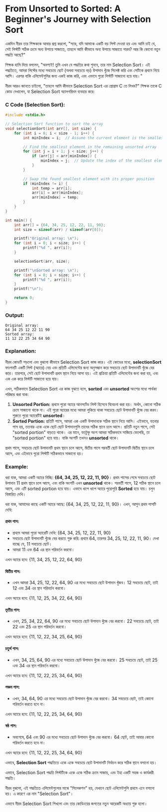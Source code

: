 # From Unsorted to Sorted: A Beginner's Journey with Selection Sort

একদিন নীরব তার শিক্ষককে আবার প্রশ্ন করলো, "স্যার, যদি আমাকে একটি বড় লিস্ট দেওয়া হয় এবং আমি চাই যে, সেই লিস্টটি সঠিক ক্রমে অন্য উপায়ে সাজাতে, তাহলে আমি কীভাবে অন্য উপায়ে সাজাতে পারব? আর কি কোনো নতুন পদ্ধতি আছে?"

শিক্ষক হাসি দিয়ে বললেন, "অবশ্যই! তুমি এখন যে পদ্ধতির কথা শুনবে, তার নাম Selection Sort। এই পদ্ধতিতে, আমরা লিস্টের মধ্যে সবচেয়ে ছোট (অথবা সবচেয়ে বড়) উপাদান খুঁজে সিলেক্ট করি এবং সেটিকে প্রথমে নিয়ে আসি। এরপর বাকি এলিমেন্টগুলির জন্য একই কাজ করি, এবং এভাবে পুরো লিস্টটি সাজানো হয়ে যায়।"

নীরব আরও জানতে চাইলো, "তাহলে আমি কীভাবে Selection Sort এর প্রোগ্রাম C তে লিখব?"
শিক্ষক তাকে C কোড দেখালেন, যা Selection Sort অ্যালগরিদম ব্যবহার করে:

### C Code (Selection Sort):
```cpp
#include <stdio.h>

// Selection Sort function to sort the array
void selectionSort(int arr[], int size) {
    for (int i = 0; i < size - 1; i++) {
        int minIndex = i;  // Assume the current element is the smallest

        // Find the smallest element in the remaining unsorted array
        for (int j = i + 1; j < size; j++) {
            if (arr[j] < arr[minIndex]) {
                minIndex = j;  // Update the index of the smallest element
            }
        }

        // Swap the found smallest element with its proper position
        if (minIndex != i) {
            int temp = arr[i];
            arr[i] = arr[minIndex];
            arr[minIndex] = temp;
        }
    }
}

int main() {
    int arr[] = {64, 34, 25, 12, 22, 11, 90};
    int size = sizeof(arr) / sizeof(arr[0]);

    printf("Original array: \n");
    for (int i = 0; i < size; i++) {
        printf("%d ", arr[i]);
    }

    selectionSort(arr, size);

    printf("\nSorted array: \n");
    for (int i = 0; i < size; i++) {
        printf("%d ", arr[i]);
    }
    printf("\n");

    return 0;
}
```
### Output:
```
Original array: 
64 34 25 12 22 11 90 
Sorted array: 
11 12 22 25 34 64 90
```

### Explanation:
নীরব কোডটি পড়লো এবং বুঝলো কীভাবে Selection Sort কাজ করে। এই কোডের মধ্যে, **selectionSort** ফাংশনটি একটি লিস্ট (অ্যারে) নেয় এবং প্রতিটি এলিমেন্টের জন্য অনুসন্ধান করে সবচেয়ে ছোট উপাদানটি খুঁজে বের করে। তারপরে, সেই ছোট উপাদানটি প্রথম স্থানে নিয়ে আসা হয়। এই প্রক্রিয়া প্রতিটি এলিমেন্টের জন্য করা হয়, এবং এক এক করে লিস্টটি সাজানো হয়ে যায়।

এখন, সঠিকভাবে Selection Sort এর কাজ বুঝতে হলে, **sorted** এবং **unsorted** অংশের মধ্যে পার্থক্য পরিষ্কার করা যাক:
1. **Unsorted Portion:** প্রথমে পুরো অ্যারে আনসর্টেড লিস্ট হিসেবে বিবেচনা করা হয়। অর্থাৎ, কোনো সঠিক ক্রমে সাজানো থাকে না। এই পুরো অ্যারের মধ্যে আমরা লুকিয়ে থাকা সবচেয়ে ছোট উপাদানটি খুঁজে বের করব। শুরুতে পুরো অ্যারেটিই **unsorted**।
2. **Sorted Portion:** প্রতিটি পাসে, আমরা এক একটি উপাদানকে সঠিক স্থানে নিয়ে আসি। এইভাবে, যতবার পাস হয়, ততবার একে একে ছোট ছোট উপাদানগুলি তাদের সঠিক স্থানে চলে আসে। প্রতিটি নতুন পাসে, সেই "sorted portion" বাড়তে থাকে। এর মানে, যতটুকু অংশ আমরা সঠিকভাবে সাজিয়ে ফেলেছি, তা "sorted portion" হয়ে যায়। বাকি অংশটি তখনও **unsorted** থাকে।

প্রথম পাসে, সবচেয়ে ছোট উপাদানটি প্রথম স্থানে চলে আসে, দ্বিতীয় পাসে পরবর্তী ছোট উপাদানটি দ্বিতীয় স্থানে চলে আসে, এবং এইভাবে পুরো লিস্টটি সঠিকভাবে সাজানো হয়।

### Example:
ধরা যাক, আমরা একটি অ্যারে নিচ্ছি: **{64, 34, 25, 12, 22, 11, 90}**। প্রথম পাসের শেষে সবচেয়ে ছোট উপাদান 11 প্রথম স্থানে চলে আসে, এবং বাকি অংশটি এখন **unsorted** থাকে। পরবর্তী পাসে, 12 সঠিক স্থানে চলে আসে, এবং এটি sorted portion হয়ে যায়। এভাবে ধাপে ধাপে অ্যারে পুরোপুরি **Sorted** হয়ে যায়। চলুন বিস্তারিত দেখি।

ধরা যাক, আমাদের কাছে একটি অ্যারে আছে: {64, 34, 25, 12, 22, 11, 90}। এখন, আসুন প্রথম পাসটি দেখি:

#### প্রথম পাস:
* প্রথমে আমরা পুরো অ্যারেটি দেখি: {64, 34, 25, 12, 22, 11, 90}
* সবচেয়ে ছোট উপাদানটি খুঁজে বের করতে শুরু করি: প্রথমে 64, তারপর 34, 25, 12, 22, 11, 90। দেখা যাচ্ছে যে, 11 সবচেয়ে ছোট।
* আমরা 11 এবং 64 এর স্থান পরিবর্তন করবো।

এখন অ্যারে হবে: {11, 34, 25, 12, 22, 64, 90}

#### দ্বিতীয় পাস:
* এখন আমরা 34, 25, 12, 22, 64, 90 এর মধ্যে সবচেয়ে ছোট উপাদান খুঁজব। 12 সবচেয়ে ছোট, তাই 12 এবং 34 এর স্থান পরিবর্তন করবো।

এখন অ্যারে হবে: {11, 12, 25, 34, 22, 64, 90}

#### তৃতীয় পাস:
* এখন, 25, 34, 22, 64, 90 এর মধ্যে সবচেয়ে ছোট উপাদান খুঁজে বের করবো। 22 সবচেয়ে ছোট, তাই 22 এবং 25 এর স্থান পরিবর্তন করবো।

এখন অ্যারে হবে: {11, 12, 22, 34, 25, 64, 90}
#### চতুর্থ পাস:
* এখন, 34, 25, 64, 90 এর মধ্যে সবচেয়ে ছোট উপাদান খুঁজে বের করবো। 25 সবচেয়ে ছোট, তাই 25 এবং 34 এর স্থান পরিবর্তন করবো।

এখন অ্যারে হবে: {11, 12, 22, 25, 34, 64, 90}
#### পঞ্চম পাস:
* এখন, 34, 64, 90 এর মধ্যে সবচেয়ে ছোট উপাদান খুঁজে বের করবো। 34 সবচেয়ে ছোট, তাই কোনো পরিবর্তন করতে হবে না।

এখন অ্যারে হবে: {11, 12, 22, 25, 34, 64, 90}
#### ষষ্ঠ পাস:
* অবশেষে, 64 এবং 90 এর মধ্যে সবচেয়ে ছোট উপাদান খুঁজে বের করবো। 64 ছোট, তাই আবার কোনো পরিবর্তন করতে হবে না।

এখন অ্যারে হবে: {11, 12, 22, 25, 34, 64, 90}

এভাবে, **Selection Sort** পদ্ধতিতে একে একে সবচেয়ে ছোট উপাদানটি নির্বাচন করে সঠিক স্থানে বসানো হয়।

এভাবে, Selection Sort পদ্ধতি লিস্টটিকে একে একে সঠিক ক্রমে সাজায়, এবং ইহা একটি সহজ ও কার্যকরী পদ্ধতি।

নীরব বুঝলো, এই পদ্ধতিতে এলিমেন্টগুলোর মাঝে "সিলেকশন" হয়, যেখানে ছোট এলিমেন্টগুলি প্রথমে এনে বসানো হয়। এ কারণে এর নাম "Selection Sort"।

এভাবে নীরব Selection Sort শিখলো এবং তার কোডিংয়ের জগতের নতুন আরেকটি অধ্যায় শুরু হলো।

